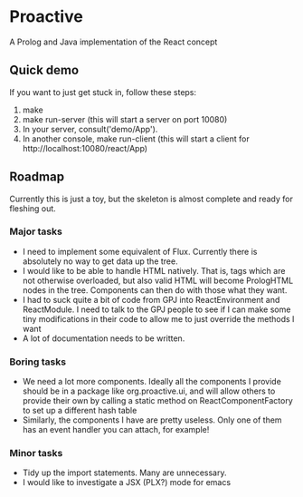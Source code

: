 Proactive
=========

A Prolog and Java implementation of the React concept

Quick demo
----------
If you want to just get stuck in, follow these steps:
   1. make
   1. make run-server (this will start a server on port 10080)
   1. In your server, consult('demo/App').
   1. In another console, make run-client (this will start a client for http://localhost:10080/react/App)

Roadmap
-------
Currently this is just a toy, but the skeleton is almost complete and ready for fleshing out.

### Major tasks
   * I need to implement some equivalent of Flux. Currently there is absolutely no way to get data up the tree.
   * I would like to be able to handle HTML natively. That is, tags which are not otherwise overloaded, but also valid HTML will become PrologHTML nodes in the tree. Components can then do with those what they want.
   * I had to suck quite a bit of code from GPJ into ReactEnvironment and ReactModule. I need to talk to the GPJ people to see if I can make some tiny modifications in their code to allow me to just override the methods I want
   * A lot of documentation needs to be written.
   
### Boring tasks
   * We need a lot more components. Ideally all the components I provide should be in a package like org.proactive.ui, and will allow others to provide their own by calling a static method on ReactComponentFactory to set up a different hash table
   * Similarly, the components I have are pretty useless. Only one of them has an event handler you can attach, for example!

### Minor tasks
   * Tidy up the import statements. Many are unnecessary.
   * I would like to investigate a JSX (PLX?) mode for emacs


